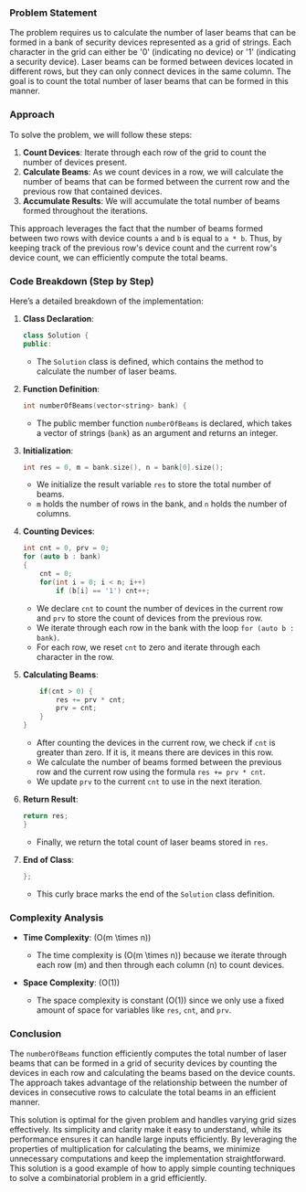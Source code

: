 ### Problem Statement

The problem requires us to calculate the number of laser beams that can be formed in a bank of security devices represented as a grid of strings. Each character in the grid can either be '0' (indicating no device) or '1' (indicating a security device). Laser beams can be formed between devices located in different rows, but they can only connect devices in the same column. The goal is to count the total number of laser beams that can be formed in this manner.

### Approach

To solve the problem, we will follow these steps:

1. **Count Devices**: Iterate through each row of the grid to count the number of devices present.
2. **Calculate Beams**: As we count devices in a row, we will calculate the number of beams that can be formed between the current row and the previous row that contained devices.
3. **Accumulate Results**: We will accumulate the total number of beams formed throughout the iterations.

This approach leverages the fact that the number of beams formed between two rows with device counts `a` and `b` is equal to `a * b`. Thus, by keeping track of the previous row's device count and the current row's device count, we can efficiently compute the total beams.

### Code Breakdown (Step by Step)

Here’s a detailed breakdown of the implementation:

1. **Class Declaration**:
   ```cpp
   class Solution {
   public:
   ```
   - The `Solution` class is defined, which contains the method to calculate the number of laser beams.

2. **Function Definition**:
   ```cpp
   int numberOfBeams(vector<string> bank) {
   ```
   - The public member function `numberOfBeams` is declared, which takes a vector of strings (`bank`) as an argument and returns an integer.

3. **Initialization**:
   ```cpp
   int res = 0, m = bank.size(), n = bank[0].size();
   ```
   - We initialize the result variable `res` to store the total number of beams.
   - `m` holds the number of rows in the bank, and `n` holds the number of columns.

4. **Counting Devices**:
   ```cpp
   int cnt = 0, prv = 0;
   for (auto b : bank) 
   {
       cnt = 0;
       for(int i = 0; i < n; i++)
           if (b[i] == '1') cnt++;
   ```
   - We declare `cnt` to count the number of devices in the current row and `prv` to store the count of devices from the previous row.
   - We iterate through each row in the bank with the loop `for (auto b : bank)`.
   - For each row, we reset `cnt` to zero and iterate through each character in the row.

5. **Calculating Beams**:
   ```cpp
       if(cnt > 0) {
           res += prv * cnt;
           prv = cnt;
       }
   }
   ```
   - After counting the devices in the current row, we check if `cnt` is greater than zero. If it is, it means there are devices in this row.
   - We calculate the number of beams formed between the previous row and the current row using the formula `res += prv * cnt`.
   - We update `prv` to the current `cnt` to use in the next iteration.

6. **Return Result**:
   ```cpp
   return res;
   }
   ```
   - Finally, we return the total count of laser beams stored in `res`.

7. **End of Class**:
   ```cpp
   };
   ```
   - This curly brace marks the end of the `Solution` class definition.

### Complexity Analysis

- **Time Complexity**: \(O(m \times n)\)
  - The time complexity is \(O(m \times n)\) because we iterate through each row (m) and then through each column (n) to count devices.

- **Space Complexity**: \(O(1)\)
  - The space complexity is constant \(O(1)\) since we only use a fixed amount of space for variables like `res`, `cnt`, and `prv`.

### Conclusion

The `numberOfBeams` function efficiently computes the total number of laser beams that can be formed in a grid of security devices by counting the devices in each row and calculating the beams based on the device counts. The approach takes advantage of the relationship between the number of devices in consecutive rows to calculate the total beams in an efficient manner.

This solution is optimal for the given problem and handles varying grid sizes effectively. Its simplicity and clarity make it easy to understand, while its performance ensures it can handle large inputs efficiently. By leveraging the properties of multiplication for calculating the beams, we minimize unnecessary computations and keep the implementation straightforward. This solution is a good example of how to apply simple counting techniques to solve a combinatorial problem in a grid efficiently.